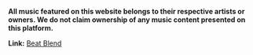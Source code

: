 **All music featured on this website belongs to their respective artists or owners. We do not claim ownership of any music content presented on this platform.**

**Link:**
[Beat Blend ](https://algoture.github.io/Beat-Blend/)

